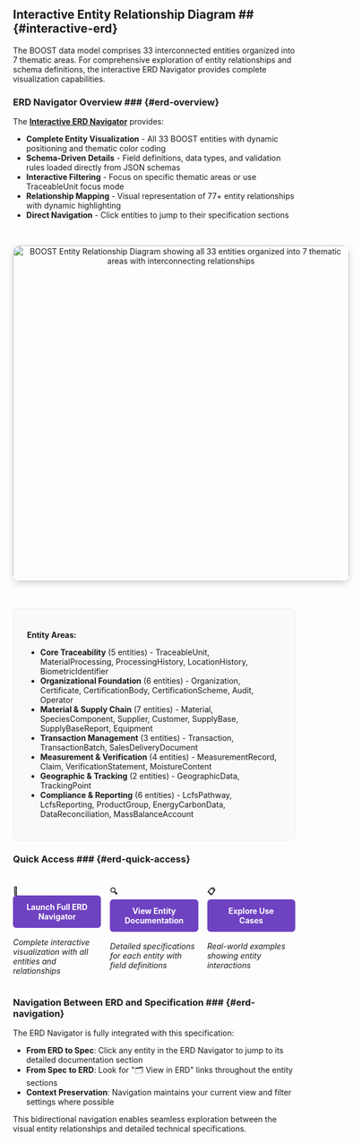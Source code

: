 ## Interactive Entity Relationship Diagram ## {#interactive-erd}

The BOOST data model comprises 33 interconnected entities organized into 7 thematic areas. For comprehensive exploration of entity relationships and schema definitions, the interactive ERD Navigator provides complete visualization capabilities.

### ERD Navigator Overview ### {#erd-overview}

The **[Interactive ERD Navigator](erd-navigator/index.html)** provides:

- **Complete Entity Visualization** - All 33 BOOST entities with dynamic positioning and thematic color coding
- **Schema-Driven Details** - Field definitions, data types, and validation rules loaded directly from JSON schemas  
- **Interactive Filtering** - Focus on specific thematic areas or use TraceableUnit focus mode
- **Relationship Mapping** - Visual representation of 77+ entity relationships with dynamic highlighting
- **Direct Navigation** - Click entities to jump to their specification sections

<div class="erd-thumbnail-container">
<a href="erd-navigator/index.html" class="erd-thumbnail-link">
<img src="images/erd-navigator-thumbnail.svg" alt="BOOST Entity Relationship Diagram showing all 33 entities organized into 7 thematic areas with interconnecting relationships" class="erd-thumbnail">
<div class="erd-overlay">
<span class="erd-overlay-text">Click to Launch Interactive ERD Navigator</span>
</div>
</a>
</div>

<div class="erd-preview-container">

**Entity Areas:**
- **Core Traceability** (5 entities) - TraceableUnit, MaterialProcessing, ProcessingHistory, LocationHistory, BiometricIdentifier
- **Organizational Foundation** (6 entities) - Organization, Certificate, CertificationBody, CertificationScheme, Audit, Operator  
- **Material & Supply Chain** (7 entities) - Material, SpeciesComponent, Supplier, Customer, SupplyBase, SupplyBaseReport, Equipment
- **Transaction Management** (3 entities) - Transaction, TransactionBatch, SalesDeliveryDocument
- **Measurement & Verification** (4 entities) - MeasurementRecord, Claim, VerificationStatement, MoistureContent
- **Geographic & Tracking** (2 entities) - GeographicData, TrackingPoint
- **Compliance & Reporting** (6 entities) - LcfsPathway, LcfsReporting, ProductGroup, EnergyCarbonData, DataReconciliation, MassBalanceAccount

</div>

### Quick Access ### {#erd-quick-access}

<div class="erd-links">

**🌟 [Launch Full ERD Navigator](erd-navigator/index.html)**  
*Complete interactive visualization with all entities and relationships*

**🔍 [View Entity Documentation](#core-entities)**  
*Detailed specifications for each entity with field definitions*

**📋 [Explore Use Cases](#use-cases)**  
*Real-world examples showing entity interactions*

</div>

### Navigation Between ERD and Specification ### {#erd-navigation}

The ERD Navigator is fully integrated with this specification:

- **From ERD to Spec**: Click any entity in the ERD Navigator to jump to its detailed documentation section
- **From Spec to ERD**: Look for "🗂️ View in ERD" links throughout the entity sections
- **Context Preservation**: Navigation maintains your current view and filter settings where possible

This bidirectional navigation enables seamless exploration between the visual entity relationships and detailed technical specifications.

<style>
.erd-preview-container {
  background-color: #f8f9fa;
  border: 1px solid #e9ecef;
  border-radius: 8px;
  padding: 1.5rem;
  margin: 1rem 0;
}

.erd-links {
  display: grid;
  grid-template-columns: 1fr;
  gap: 1rem;
  margin: 1.5rem 0;
}

.erd-links a {
  display: block;
  padding: 12px 20px;
  background-color: #6f42c1;
  color: white;
  text-decoration: none;
  border-radius: 6px;
  font-weight: bold;
  text-align: center;
  transition: all 0.2s ease;
}

.erd-links a:hover {
  background-color: #5a359a;
  transform: translateY(-1px);
  box-shadow: 0 4px 8px rgba(0,0,0,0.1);
}

.erd-thumbnail-container {
  margin: 2rem 0;
  text-align: center;
  position: relative;
  display: inline-block;
  border-radius: 12px;
  overflow: hidden;
  box-shadow: 0 4px 12px rgba(0,0,0,0.15);
  transition: all 0.3s ease;
}

.erd-thumbnail-container:hover {
  transform: translateY(-2px);
  box-shadow: 0 8px 24px rgba(0,0,0,0.2);
}

.erd-thumbnail-link {
  display: block;
  position: relative;
  text-decoration: none;
}

.erd-thumbnail {
  max-width: 100%;
  width: 600px;
  height: auto;
  display: block;
  border-radius: 12px;
}

.erd-overlay {
  position: absolute;
  top: 0;
  left: 0;
  right: 0;
  bottom: 0;
  background: rgba(111, 66, 193, 0.9);
  color: white;
  display: flex;
  align-items: center;
  justify-content: center;
  opacity: 0;
  transition: opacity 0.3s ease;
  border-radius: 12px;
}

.erd-thumbnail-container:hover .erd-overlay {
  opacity: 1;
}

.erd-overlay-text {
  font-size: 1.2rem;
  font-weight: bold;
  text-align: center;
  padding: 1rem;
}

@media (min-width: 768px) {
  .erd-links {
    grid-template-columns: 1fr 1fr 1fr;
  }
}

@media print {
  .erd-links a {
    background-color: transparent;
    color: #6f42c1;
    border: 2px solid #6f42c1;
  }
  
  .erd-thumbnail-container {
    box-shadow: none;
    border: 2px solid #e9ecef;
  }
  
  .erd-overlay {
    display: none;
  }
  
  .erd-thumbnail {
    border-radius: 0;
  }
}
</style>